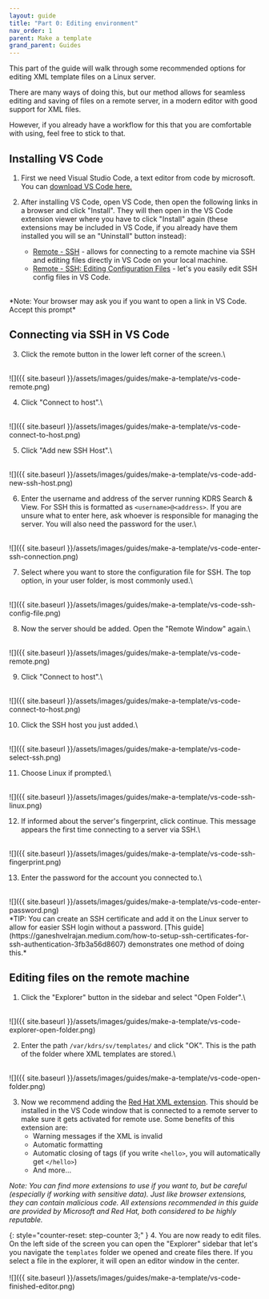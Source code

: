 ```yaml
---
layout: guide
title: "Part 0: Editing environment"
nav_order: 1
parent: Make a template
grand_parent: Guides
---
```


This part of the guide will walk through some recommended options for editing XML template files on a Linux server.

There are many ways of doing this, but our method allows for seamless editing and saving of files on a remote server, in a modern editor with good support for XML files.

However, if you already have a workflow for this that you are comfortable with using, feel free to stick to that.

## Installing VS Code

1. First we need Visual Studio Code, a text editor from code by microsoft. You can [download VS Code here.](https://code.visualstudio.com/)

2. After installing VS Code, open VS Code, then open the following links in a browser and click "Install". They will then open in the VS Code extension viewer where you have to click "Install" again (these extensions may be included in VS Code, if you already have them installed you will se an "Uninstall" button instead):
    - [Remote - SSH](https://marketplace.visualstudio.com/items?itemName=ms-vscode-remote.remote-ssh) - allows for connecting to a remote machine via SSH and editing files directly in VS Code on your local machine.
    - [Remote - SSH: Editing Configuration Files](https://marketplace.visualstudio.com/items?itemName=ms-vscode-remote.remote-ssh-edit) - let's you easily edit SSH config files in VS Code.
<br>
*Note: Your browser may ask you if you want to open a link in VS Code. Accept this prompt*

## Connecting via SSH in VS Code

3. Click the remote button in the lower left corner of the screen.\
<br>
![]({{ site.baseurl }}/assets/images/guides/make-a-template/vs-code-remote.png)


4. Click "Connect to host".\
<br>
![]({{ site.baseurl }}/assets/images/guides/make-a-template/vs-code-connect-to-host.png)

5. Click "Add new SSH Host".\
<br>
![]({{ site.baseurl }}/assets/images/guides/make-a-template/vs-code-add-new-ssh-host.png)

6. Enter the username and address of the server running KDRS Search & View. For SSH this is formatted as `<username>@<address>`. If you are unsure what to enter here, ask whoever is responsible for managing the server. You will also need the password for the user.\
<br>
![]({{ site.baseurl }}/assets/images/guides/make-a-template/vs-code-enter-ssh-connection.png)

7. Select where you want to store the configuration file for SSH. The top option, in your user folder, is most commonly used.\
<br>
![]({{ site.baseurl }}/assets/images/guides/make-a-template/vs-code-ssh-config-file.png)

8. Now the server should be added. Open the "Remote Window" again.\
<br>
![]({{ site.baseurl }}/assets/images/guides/make-a-template/vs-code-remote.png)

9. Click "Connect to host".\
<br>
![]({{ site.baseurl }}/assets/images/guides/make-a-template/vs-code-connect-to-host.png)

10. Click the SSH host you just added.\
<br>
![]({{ site.baseurl }}/assets/images/guides/make-a-template/vs-code-select-ssh.png)

11. Choose Linux if prompted.\
<br>
![]({{ site.baseurl }}/assets/images/guides/make-a-template/vs-code-ssh-linux.png)

12. If informed about the server's fingerprint, click continue. This message appears the first time connecting to a server via SSH.\
<br>
![]({{ site.baseurl }}/assets/images/guides/make-a-template/vs-code-ssh-fingerprint.png)

13. Enter the password for the account you connected to.\
<br>
![]({{ site.baseurl }}/assets/images/guides/make-a-template/vs-code-enter-password.png)
<br>
*TIP: You can create an SSH certificate and add it on the Linux server to allow for easier SSH login without a password. [This guide](https://ganeshvelrajan.medium.com/how-to-setup-ssh-certificates-for-ssh-authentication-3fb3a56d8607) demonstrates one method of doing this.*

## Editing files on the remote machine

1. Click the "Explorer" button in the sidebar and select "Open Folder".\
<br>
![]({{ site.baseurl }}/assets/images/guides/make-a-template/vs-code-explorer-open-folder.png)

2. Enter the path `/var/kdrs/sv/templates/` and click "OK". This is the path of the folder where XML templates are stored.\
<br>
![]({{ site.baseurl }}/assets/images/guides/make-a-template/vs-code-open-folder.png)

3. Now we recommend adding the [Red Hat XML extension](https://marketplace.visualstudio.com/items?itemName=redhat.vscode-xml). This should be installed in the VS Code window that is connected to a remote server to make sure it gets activated for remote use. Some benefits of this extension are:
    - Warning messages if the XML is invalid
    - Automatic formatting
    - Automatic closing of tags (if you write `<hello>`, you will automatically get `</hello>`)
    - And more...     

*Note: You can find more extensions to use if you want to, but be careful (especially if working with sensitive data). Just like browser extensions, they can contain malicious code. All extensions recommended in this guide are provided by Microsoft and Red Hat, both considered to be highly reputable.*

{: style="counter-reset: step-counter 3;" }
4. You are now ready to edit files. On the left side of the screen you can open the "Explorer" sidebar that let's you navigate the `templates` folder we opened and create files there. If you select a file in the explorer, it will open an editor window in the center.\
<br>
![]({{ site.baseurl }}/assets/images/guides/make-a-template/vs-code-finished-editor.png)
